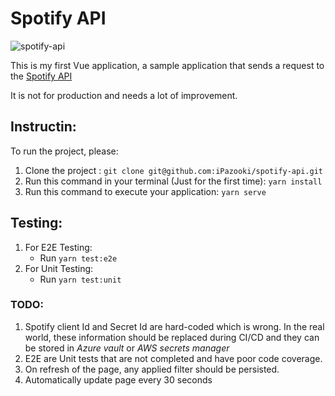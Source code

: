 # Spotify API

![spotify-api](https://user-images.githubusercontent.com/1321544/143822182-a47209dd-0762-4a9b-bb9d-4646dd56cd7b.jpg)

This is my first Vue application, a sample application that sends a request to the [Spotify API](https://developer.spotify.com/documentation/web-api/reference/#/)

It is not for production and needs a lot of improvement.

## Instructin:

To run the project, please:
 1. Clone the project : `git clone git@github.com:iPazooki/spotify-api.git`
 2. Run this command in your terminal (Just for the first time): `yarn install`
 3. Run this command to execute your application: `yarn serve`

## Testing:
 1. For E2E Testing:
    - Run `yarn test:e2e`
 2. For Unit Testing:
    - Run `yarn test:unit`

### TODO:

 1. Spotify client Id and Secret Id are hard-coded which is wrong. In the real world, these information should be replaced during CI/CD and they can be stored in *Azure vault* or *AWS secrets manager*
 2. E2E are Unit tests that are not completed and have poor code coverage.
 3. On refresh of the page, any applied filter should be persisted.
 4. Automatically update page every 30 seconds
